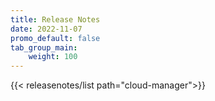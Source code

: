 ```yaml
---
title: Release Notes
date: 2022-11-07
promo_default: false
tab_group_main:
    weight: 100
---
```


{{< releasenotes/list path="cloud-manager">}}
